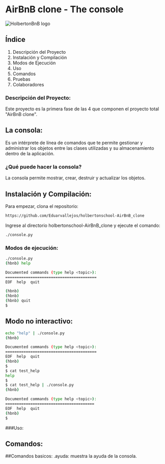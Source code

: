 # AirBnB clone - The console

![HolbertonBnB logo](logo.png)

## Índice
1. Descripción del Proyecto
2. Instalación y Compilación
3. Modos de Ejecución
4. Uso
5. Comandos
6. Pruebas
7. Colaboradores

### Descripción del Proyecto:

Este proyecto es la primera fase de las 4 que componen el proyecto total "AirBnB clone".
## La consola:

Es un intérprete de línea de comandos que te permite gestionar y administrar los objetos
entre las clases utilizadas y su almacenamiento dentro de la aplicación.

### ¿Qué puede hacer la consola?

La consola permite mostrar, crear, destruir y actualizar los objetos.

## Instalación y Compilación:

Para empezar, clona el repositorio:

```bash
https://github.com/Eduarvallejos/holbertonschool-AirBnB_clone

```
Ingrese al directorio holbertonschool-AirBnB_clone y ejecute el comando:

```bash
./console.py

```
### Modos de ejecución:

```bash
./console.py
(hbnb) help

Documented commands (type help <topic>):
========================================
EOF  help  quit

(hbnb) 
(hbnb) 
(hbnb) quit
$

```
## Modo no interactivo:

```bash
echo "help" | ./console.py
(hbnb)

Documented commands (type help <topic>):
========================================
EOF  help  quit
(hbnb) 
$
$ cat test_help
help
$
$ cat test_help | ./console.py
(hbnb)

Documented commands (type help <topic>):
=======================================
EOF  help  quit
(hbnb) 
$

```
###Uso:
## Comandos:
##Comandos basicos:
.ayuda: muestra la ayuda de la consola.

```
